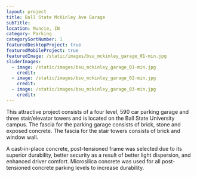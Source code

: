 ```yaml
---
layout: project
title: Ball State McKinley Ave Garage
subTitle:
location: Muncie, IN
category: Parking
categorySortNumber: 1
featuredDesktopProject: true
featuredMobileProject: true
featuredImage: /static/images/bsu_mckinley_garage_01-min.jpg
sliderImages:
  - image: /static/images/bsu_mckinley_garage_01-min.jpg
    credit:
  - image: /static/images/bsu_mckinley_garage_02-min.jpg
    credit:
  - image: /static/images/bsu_mckinley_garage_03-min.jpg
    credit:
---
```

This attractive project consists of a four level, 590 car parking garage and three stair/elevator towers and is located on the Ball State University campus. The fascia for the parking garage consists of brick, stone and exposed concrete. The fascia for the stair towers consists of brick and window wall.

A cast-in-place concrete, post-tensioned frame was selected due to its superior durability, better security as a result of better light dispersion, and enhanced driver comfort. Microsilica concrete was used for all post-tensioned concrete parking levels to increase durability.































